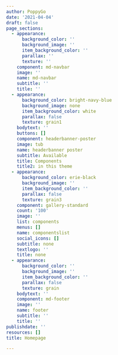 ```yaml
---
author: PoppyGo
date: '2021-04-04'
draft: false
page_sections:
  - appearance:
      background_color: ''
      background_image: ''
      item_background_color: ''
      parallax: ''
      texture: ''
    component: md-navbar
    image: ''
    name: md-navbar
    subtitle: ''
    title: ''
  - appearance:
      background_color: bright-navy-blue
      background_image: none
      item_background_color: white
      parallax: false
      texture: grain1
    bodytext: ''
    buttons: []
    component: headerbanner-poster
    image: tub
    name: headerbanner poster
    subtitle: Available
    title: Components
    title2: in this theme
  - appearance:
      background_color: erie-black
      background_image: ''
      item_background_color: ''
      parallax: false
      texture: grain3
    component: gallery-standard
    count: '100'
    image: ''
    list: components
    menus: []
    name: componentslist
    social_icons: []
    subtitle: none
    textlogo: ''
    title: none
  - appearance:
      background_color: ''
      background_image: ''
      item_background_color: ''
      parallax: false
      texture: grain
    bodytext: ''
    component: md-footer
    image: ''
    name: footer
    subtitle: ''
    title: ''
publishdate: ''
resources: []
title: Homepage

---
```

